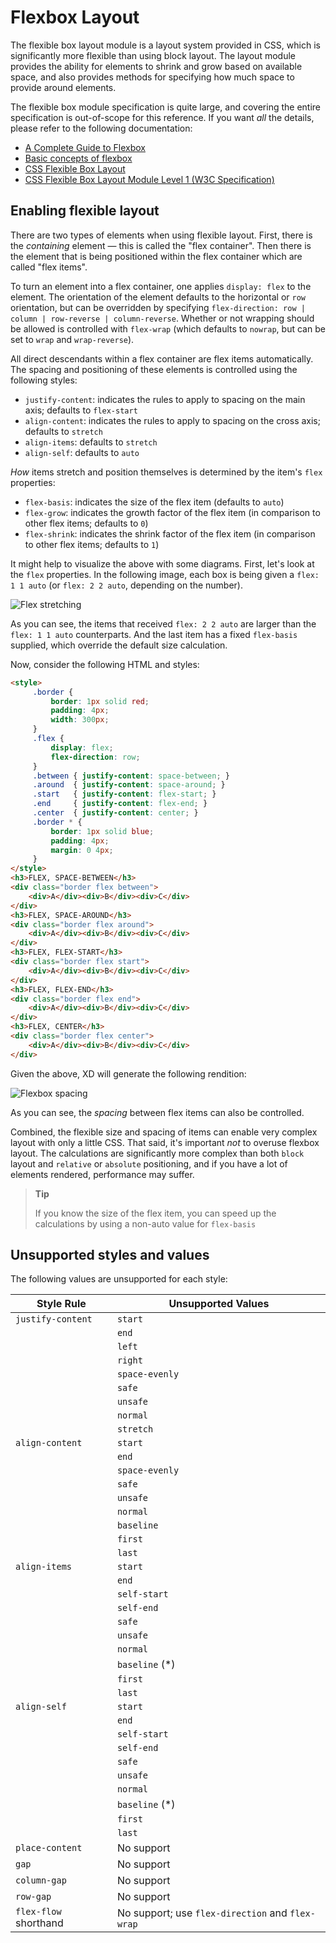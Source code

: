 # Flexbox Layout

The flexible box layout module is a layout system provided in CSS, which is significantly more flexible than using block layout. The layout module provides the ability for elements to shrink and grow based on available space, and also provides methods for specifying how much space to provide around elements.

The flexible box module specification is quite large, and covering the entire specification is out-of-scope for this reference. If you want _all_ the details, please refer to the following documentation:

* [A Complete Guide to Flexbox](https://css-tricks.com/snippets/css/a-guide-to-flexbox/)
* [Basic concepts of flexbox](https://developer.mozilla.org/en-US/docs/Web/CSS/CSS_Flexible_Box_Layout/Basic_Concepts_of_Flexbox)
* [CSS Flexible Box Layout](https://developer.mozilla.org/en-US/docs/Web/CSS/CSS_Flexible_Box_Layout)
* [CSS Flexible Box Layout Module Level 1 (W3C Specification)](https://www.w3.org/TR/css-flexbox-1/)

## Enabling flexible layout

There are two types of elements when using flexible layout. First, there is the _containing_ element &mdash; this is called the "flex container". Then there is the element that is being positioned within the flex container which are called "flex items".

To turn an element into a flex container, one applies `display: flex` to the element. The orientation of the element defaults to the horizontal or `row` orientation, but can be overridden by specifying `flex-direction: row | column | row-reverse | column-reverse`. Whether or not wrapping should be allowed is controlled with `flex-wrap` (which defaults to `nowrap`, but can be set to `wrap` and `wrap-reverse`).

All direct descendants within a flex container are flex items automatically. The spacing and positioning of these elements is controlled using the following styles:

* `justify-content`: indicates the rules to apply to spacing on the main axis; defaults to `flex-start`
* `align-content`: indicates the rules to apply to spacing on the cross axis; defaults to `stretch`
* `align-items`: defaults to `stretch`
* `align-self`: defaults to `auto`

_How_ items stretch and position themselves is determined by the item's `flex` properties:

* `flex-basis`: indicates the size of the flex item (defaults to `auto`)
* `flex-grow`: indicates the growth factor of the flex item (in comparison to other flex items; defaults to `0`)
* `flex-shrink`: indicates the shrink factor of the flex item (in comparison to other flex items; defaults to `1`)

It might help to visualize the above with some diagrams. First, let's look at the `flex` properties. In the following image, each box is being given a `flex: 1 1 auto` (or `flex: 2 2 auto`, depending on the number).

![Flex stretching](../assets/flex-stretch.png)

As you can see, the items that received `flex: 2 2 auto` are larger than the `flex: 1 1 auto` counterparts. And the last item has a fixed `flex-basis` supplied, which override the default size calculation.

Now, consider the following HTML and styles:

```html
<style>
     .border {
         border: 1px solid red;
         padding: 4px;
         width: 300px;
     }
     .flex {
         display: flex;
         flex-direction: row;
     }
     .between { justify-content: space-between; }
     .around  { justify-content: space-around; }
     .start   { justify-content: flex-start; }
     .end     { justify-content: flex-end; }
     .center  { justify-content: center; }
     .border * {
         border: 1px solid blue;
         padding: 4px;
         margin: 0 4px;
     }
</style>
<h3>FLEX, SPACE-BETWEEN</h3>
<div class="border flex between">
    <div>A</div><div>B</div><div>C</div>
</div>
<h3>FLEX, SPACE-AROUND</h3>
<div class="border flex around">
    <div>A</div><div>B</div><div>C</div>
</div>
<h3>FLEX, FLEX-START</h3>
<div class="border flex start">
    <div>A</div><div>B</div><div>C</div>
</div>
<h3>FLEX, FLEX-END</h3>
<div class="border flex end">
    <div>A</div><div>B</div><div>C</div>
</div>
<h3>FLEX, CENTER</h3>
<div class="border flex center">
    <div>A</div><div>B</div><div>C</div>
</div>
```

Given the above, XD will generate the following rendition:

![Flexbox spacing](../assets/flex-spacing.png)

As you can see, the _spacing_ between flex items can also be controlled.

Combined, the flexible size and spacing of items can enable very complex layout with only a little CSS. That said, it's important _not_ to overuse flexbox layout. The calculations are significantly more complex than both `block` layout and `relative` or `absolute` positioning, and if you have a lot of elements rendered, performance may suffer.

> **Tip**
>
> If you know the size of the flex item, you can speed up the calculations by using a non-auto value for `flex-basis`

## Unsupported styles and values

The following values are unsupported for each style:

Style Rule           | Unsupported Values
---------------------|--------------------
`justify-content`    | `start`
                     | `end`
                     | `left`
                     | `right`
                     | `space-evenly`
                     | `safe`
                     | `unsafe`
                     | `normal`
                     | `stretch`
`align-content`      | `start`
                     | `end`
                     | `space-evenly`
                     | `safe`
                     | `unsafe`
                     | `normal`
                     | `baseline`
                     | `first`
                     | `last`
`align-items`        | `start`
                     | `end`
                     | `self-start`
                     | `self-end`
                     | `safe`
                     | `unsafe`
                     | `normal`
                     | `baseline` (*)
                     | `first`
                     | `last`
`align-self`         | `start`
                     | `end`
                     | `self-start`
                     | `self-end`
                     | `safe`
                     | `unsafe`
                     | `normal`
                     | `baseline` (*)
                     | `first`
                     | `last`
`place-content`      | No support
`gap`                | No support
`column-gap`         | No support
`row-gap`            | No support
`flex-flow` shorthand| No support; use `flex-direction` and `flex-wrap`
